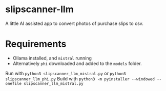 # slipscanner-llm

A little AI assisted app to convert photos of purchase slips to csv.

# Requirements
- Ollama installed, and `mistral` running
- Alternatively `phi` downloaded and added to the `models` folder.

Run with `python3 slipscanner_llm_mistral.py` or `python3 slipscanner_llm_phi.py`
Build with `python3 -m pyinstaller --windowed --onefile slipscanner_llm_mistral.py`